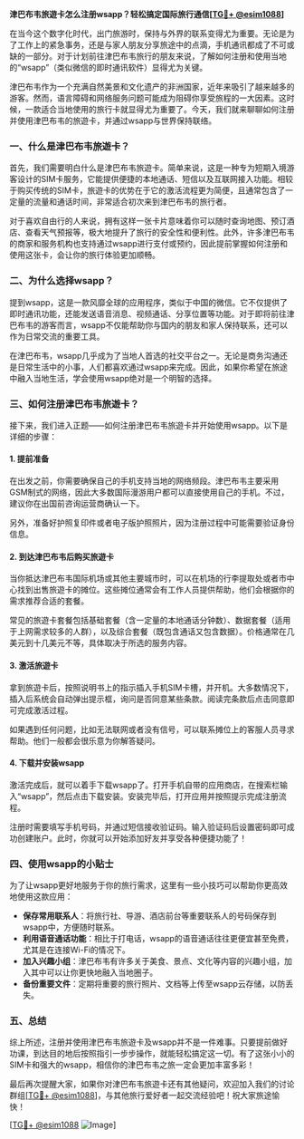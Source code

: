 **津巴布韦旅遊卡怎么注册wsapp？轻松搞定国际旅行通信[[TG💪+ @esim1088](https://t.me/s/esim1088)]**

在当今这个数字化时代，出门旅游时，保持与外界的联系变得尤为重要。无论是为了工作上的紧急事务，还是与家人朋友分享旅途中的点滴，手机通讯都成了不可或缺的一部分。对于计划前往津巴布韦旅行的朋友来说，了解如何注册和使用当地的“wsapp”（类似微信的即时通讯软件）显得尤为关键。

津巴布韦作为一个充满自然美景和文化遗产的非洲国家，近年来吸引了越来越多的游客。然而，语言障碍和网络服务问题可能成为阻碍你享受旅程的一大因素。这时候，一款适合当地使用的旅行卡就显得尤为重要了。今天，我们就来聊聊如何注册并使用津巴布韦的旅遊卡，并通过wsapp与世界保持联络。

### 一、什么是津巴布韦旅遊卡？

首先，我们需要明白什么是津巴布韦旅遊卡。简单来说，这是一种专为短期入境游客设计的SIM卡服务，它能提供便捷的本地通话、短信以及互联网接入功能。相较于购买传统的SIM卡，旅遊卡的优势在于它的激活流程更为简便，且通常包含了一定量的流量和通话时间，非常适合初次来到津巴布韦的旅行者。

对于喜欢自由行的人来说，拥有这样一张卡片意味着你可以随时查询地图、预订酒店、查看天气预报等，极大地提升了旅行的安全性和便利性。此外，许多津巴布韦的商家和服务机构也支持通过wsapp进行支付或预约，因此提前掌握如何注册和使用这张卡，会让你的旅行体验更加顺畅。

### 二、为什么选择wsapp？

提到wsapp，这是一款风靡全球的应用程序，类似于中国的微信。它不仅提供了即时通讯功能，还能发送语音消息、视频通话、分享位置等功能。对于即将前往津巴布韦的游客而言，wsapp不仅能帮助你与国内的朋友和家人保持联系，还可以作为日常交流的重要工具。

在津巴布韦，wsapp几乎成为了当地人首选的社交平台之一。无论是商务沟通还是日常生活中的小事，人们都喜欢通过wsapp来完成。因此，如果你希望在旅途中融入当地生活，学会使用wsapp绝对是一个明智的选择。

### 三、如何注册津巴布韦旅遊卡？

接下来，我们进入正题——如何注册津巴布韦旅遊卡并开始使用wsapp。以下是详细的步骤：

#### 1. 提前准备

在出发之前，你需要确保自己的手机支持当地的网络频段。津巴布韦主要采用GSM制式的网络，因此大多数国际漫游用户都可以直接使用自己的手机。不过，建议你在出国前咨询运营商确认一下。

另外，准备好护照复印件或者电子版护照照片，因为注册过程中可能需要验证身份信息。

#### 2. 到达津巴布韦后购买旅遊卡

当你抵达津巴布韦国际机场或其他主要城市时，可以在机场的行李提取处或者市中心找到出售旅遊卡的摊位。这些摊位通常会有工作人员提供帮助，他们会根据你的需求推荐合适的套餐。

常见的旅遊卡套餐包括基础套餐（含一定量的本地通话分钟数）、数据套餐（适用于上网需求较多的人群），以及综合套餐（既包含通话又包含数据）。价格通常在几美元到十几美元不等，具体取决于所选的服务内容。

#### 3. 激活旅遊卡

拿到旅遊卡后，按照说明书上的指示插入手机SIM卡槽，并开机。大多数情况下，插入后系统会自动弹出提示框，询问是否同意某些条款。阅读完条款后点击同意即可完成激活过程。

如果遇到任何问题，比如无法联网或者没有信号，可以联系摊位上的客服人员寻求帮助。他们一般都会很乐意为你解答疑问。

#### 4. 下载并安装wsapp

激活完成后，就可以着手下载wsapp了。打开手机自带的应用商店，在搜索栏输入“wsapp”，然后点击下载安装。安装完毕后，打开应用并按照提示完成注册流程。

注册时需要填写手机号码，并通过短信接收验证码。输入验证码后设置密码即可成功创建账户。此时，你就可以开始添加好友并享受各种便捷功能了！

### 四、使用wsapp的小贴士

为了让wsapp更好地服务于你的旅行需求，这里有一些小技巧可以帮助你更高效地使用这款应用：

- **保存常用联系人**：将旅行社、导游、酒店前台等重要联系人的号码保存到wsapp中，方便随时联系。
- **利用语音通话功能**：相比于打电话，wsapp的语音通话往往更便宜甚至免费，尤其是在连接Wi-Fi的情况下。
- **加入兴趣小组**：津巴布韦有许多关于美食、景点、文化等内容的兴趣小组，加入其中可以让你更快地融入当地圈子。
- **备份重要文件**：定期将重要的旅行照片、文档等上传至wsapp云存储，以防丢失。

### 五、总结

综上所述，注册并使用津巴布韦旅遊卡及wsapp并不是一件难事。只要提前做好功课，到达目的地后按照指引一步步操作，就能轻松搞定这一切。有了这张小小的SIM卡和强大的wsapp，相信你的津巴布韦之旅一定会更加丰富多彩！

最后再次提醒大家，如果你对津巴布韦旅遊卡还有其他疑问，欢迎加入我们的讨论群组[[TG💪+ @esim1088](https://t.me/s/esim1088)]，与其他旅行爱好者一起交流经验吧！祝大家旅途愉快！

[[TG💪+ @esim1088](https://t.me/s/esim1088) ![Image](https://i.postimg.cc/4NQfJmqS/Snipaste-2025-05-13-00-14-12.png)]